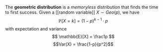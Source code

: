 The **geometric distribution** is a *memoryless* distribution that finds the time to first success. Given a [[random variable]] $X \sim Geo(p)$, we have
$$ \mathbb{P}[X=k] = (1-p)^{k - 1}\cdot p $$
with expectation and variance
$$ \mathbb{E}[X] = \frac1p $$
$$Var(X) = \frac{1-p}{p^2}$$
